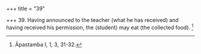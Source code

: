 +++
title = "39"

+++
39. Having announced to the teacher (what he has received) and having received his permission, the (student) may eat (the collected food). [^34] 


[^34]:  Āpastamba I, 1, 3, 31-32.
